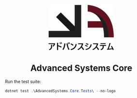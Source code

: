 <p align="center">
  <a title="Project Logo">
    <img height="150" style="margin-top:15px" src="https://raw.githubusercontent.com/Advanced-Systems/vector-assets/master/advanced-systems-logo-annotated.svg">
  </a>
</p>

<h1 align="center">Advanced Systems Core</h1>

Run the test suite:

```powershell
dotnet test .\AdvancedSystems.Core.Tests\ --no-logo
```
